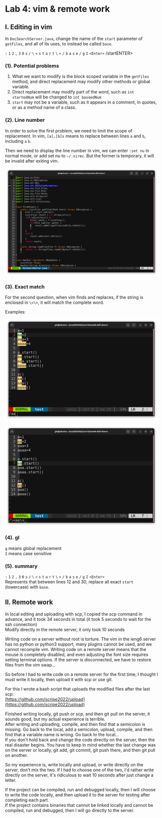 # Lab 4: vim & remote work

## I. Editing in vim
In `DocSearchServer.java`, change the name of the `start` parameter of `getFiles`, and all of its uses, to instead be called `base`.

`:` `1` `2` `,` `3` `0` `s` `/` `\` `<` `s` `t` `a` `r` `t` `\` `>` `/` `b` `a` `s` `e` `/` `g` `I` `<Enter>`
/startENTER>
### (1). Potential problems
1. What we want to modify is the block scoped variable in the `getFiles` method, and direct replacement may modify other methods or global variable.
2. Direct replacement may modify part of the word, such as `int startedNum` will be changed to `int baseedNum`
3. `start` may not be a variable, such as it appears in a comment, in quotes, or as a method name of a class.

### (2). Line number
In order to solve the first problem, we need to limit the scope of replacement. In vim, `[a],[b]s` means to replace between lines `a` and `b`, including `a` `b`.

Then we need to display the line number in vim, we can enter `:set nu` in normal mode, or add set nu to `~/.virmc`. But the former is temporary, it will be invalid after exiting vim.

![](src/yuhang_lab4_0.png)

### (3). Exact match
For the second question, when vim finds and replaces, if the string is enclosed in `\<\>`, it will match the complete word.

Examples:

![](src/yuhang_lab4_1.png)

![](src/yuhang_lab4_2.png)

### (4). gI
`g` means global replacement  
`I` means case sensitive

### (5). summary
`:` `1` `2` `,` `3` `0` `s` `/` `\` `<` `s` `t` `a` `r` `t` `\` `>` `/` `b` `a` `s` `e` `/` `g` `I` `<Enter>`  
Represents that between lines 12 and 30, replace all exact `start` (lowercase) with `base`.

## II. Remote work
In local editing and uploading with scp, I copied the scp command in advance, and it took 34 seconds in total (it took 5 seconds to wait for the ssh connection)  
Modify directly in the remote server, it only took 10 seconds

Writing code on a server without root is torture. The vim in the ieng6 server has no python or python3 support, many plugins cannot be used, and we cannot recompile vim. Writing code on a remote server means that the mouse is completely disabled, and even adjusting the font size requires setting terminal options. If the server is disconnected, we have to restore files from the vim swap...

So before I had to write code on a remote server for the first time, I thought I must write it locally, then upload it with scp or use git.

For this I wrote a bash script that uploads the modified files after the last scp:  
[https://github.com/scripe2022/upload](https://github.com/scripe2022/upload)

Finished writing locally, git push or scp, and then git pull on the server, it sounds good, but my actual experience is terrible.  
After writing and uploading, compile, and then find that a semicolon is missing. Go back to the local, add a semicolon, upload, compile, and then find that a variable name is wrong. Go back to the local...  
If you don't hold back and change the code directly on the server, then the real disaster begins. You have to keep in mind whether the last change was on the server or locally, git add, git commit, git push there, and then git pull on another.

So my experience is, write locally and upload, or write directly on the server, don't mix the two. If I had to choose one of the two, I'd rather write directly on the server, it's ridiculous to wait 10 seconds after just change a letter.

If the project can be compiled, run and debugged locally, then I will choose to write the code locally, and then upload it to the server for testing after completing each part.  
If the project contains binaries that cannot be linked locally and cannot be compiled, run and debugged, then I will go directly to the server.
